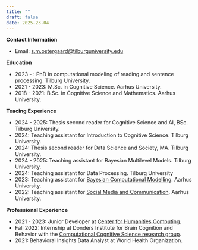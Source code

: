 ```yaml
---
title: ""
draft: false
date: 2025-23-04
---
```

**Contact Information**
- Email: s.m.ostergaard@tilburguniversity.edu

**Education**
- 2023 - : PhD in computational modeling of reading and sentence processing. Tilburg University. 
- 2021 - 2023: M.Sc. in Cognitive Science. Aarhus University.
- 2018 - 2021: B.Sc. in Cognitive Science and Mathematics. Aarhus University.

**Teacing Experience**
- 2024 - 2025: Thesis second reader for Cognitive Science and AI, BSc. Tilburg University.
- 2024: Teaching assistant for Introduction to Cognitive Science. Tilburg University.
- 2024: Thesis second reader for Data Science and Society, MA. Tilburg University.
- 2024 - 2025: Teaching assistant for Bayesian Multilevel Models. Tilburg University.
- 2024: Teaching assistant for Data Processing. Tilburg University
- 2023: Teaching assistant for [Bayesian Computational Modelling](https://kursuskatalog.au.dk/en/course/115683/Methods-4-Bayesian-Computational-Modeling). Aarhus University.
- 2022: Teaching assistant for [Social Media and Communication](https://kursuskatalog.au.dk/en/course/110783/Social-Media-and-Communication). Aarhus University.

**Professional Experience**
- 2021 - 2023: Junior Developer at [Center for Humanities Computing](https://chc.au.dk/).
- Fall 2022: Internship at Donders Institute for Brain Cognition and Behavior with the [Computational Cognitive Science research group](https://www.dcc.ru.nl/ccs/index.html).
- 2021: Behavioral Insights Data Analyst at World Health Organization.


